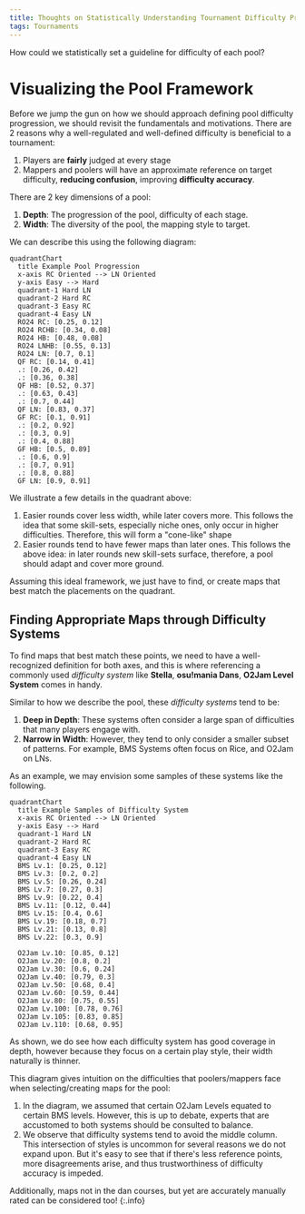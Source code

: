 ```yaml
---
title: Thoughts on Statistically Understanding Tournament Difficulty Progression
tags: Tournaments
---
```


How could we statistically set a guideline for difficulty of each pool?

<!--more-->

# Visualizing the Pool Framework

Before we jump the gun on how we should approach defining pool difficulty
progression, we should revisit the fundamentals and motivations. There are 2
reasons why a well-regulated and well-defined difficulty is beneficial to a
tournament:

1. Players are **fairly** judged at every stage
2. Mappers and poolers will have an approximate reference on target difficulty,
   **reducing confusion**, improving **difficulty accuracy**.

There are 2 key dimensions of a pool:

1. **Depth**: The progression of the pool, difficulty of each stage.
2. **Width**: The diversity of the pool, the mapping style to target.

We can describe this using the following diagram:

```mermaid
quadrantChart
  title Example Pool Progression
  x-axis RC Oriented --> LN Oriented
  y-axis Easy --> Hard
  quadrant-1 Hard LN
  quadrant-2 Hard RC
  quadrant-3 Easy RC
  quadrant-4 Easy LN
  RO24 RC: [0.25, 0.12]
  RO24 RCHB: [0.34, 0.08]
  RO24 HB: [0.48, 0.08]
  RO24 LNHB: [0.55, 0.13]
  RO24 LN: [0.7, 0.1]
  QF RC: [0.14, 0.41]
  .: [0.26, 0.42]
  .: [0.36, 0.38]
  QF HB: [0.52, 0.37]
  .: [0.63, 0.43]
  .: [0.7, 0.44]
  QF LN: [0.83, 0.37]
  GF RC: [0.1, 0.91]
  .: [0.2, 0.92]
  .: [0.3, 0.9]
  .: [0.4, 0.88]
  GF HB: [0.5, 0.89]
  .: [0.6, 0.9]
  .: [0.7, 0.91]
  .: [0.8, 0.88]
  GF LN: [0.9, 0.91]
```

We illustrate a few details in the quadrant above:

1. Easier rounds cover less width, while later covers more. This follows the
   idea that some skill-sets, especially niche ones, only occur in higher
   difficulties. Therefore, this will form a "cone-like" shape
2. Easier rounds tend to have fewer maps than later ones. This follows the above
   idea: in later rounds new skill-sets surface, therefore, a pool should adapt
   and cover more ground.

Assuming this ideal framework, we just have to find, or create maps that best
match the placements on the quadrant.

## Finding Appropriate Maps through Difficulty Systems

To find maps that best match these points, we need to have a well-recognized
definition for both axes, and this is where referencing a commonly used
*difficulty system* like **Stella**, **osu!mania Dans**, **O2Jam Level System**
comes in handy.

Similar to how we describe the pool, these *difficulty systems* tend to be:
1. **Deep in Depth**: These systems often consider a large span of difficulties
   that many players engage with.
2. **Narrow in Width**: However, they tend to only consider a smaller subset
   of patterns. For example, BMS Systems often focus on Rice, and O2Jam on LNs.

As an example, we may envision some samples of these systems like the following.
```mermaid
quadrantChart
  title Example Samples of Difficulty System
  x-axis RC Oriented --> LN Oriented
  y-axis Easy --> Hard
  quadrant-1 Hard LN
  quadrant-2 Hard RC
  quadrant-3 Easy RC
  quadrant-4 Easy LN
  BMS Lv.1: [0.25, 0.12]
  BMS Lv.3: [0.2, 0.2]
  BMS Lv.5: [0.26, 0.24]
  BMS Lv.7: [0.27, 0.3]
  BMS Lv.9: [0.22, 0.4]
  BMS Lv.11: [0.12, 0.44]
  BMS Lv.15: [0.4, 0.6]
  BMS Lv.19: [0.18, 0.7]
  BMS Lv.21: [0.13, 0.8]
  BMS Lv.22: [0.3, 0.9]

  O2Jam Lv.10: [0.85, 0.12]
  O2Jam Lv.20: [0.8, 0.2]
  O2Jam Lv.30: [0.6, 0.24]
  O2Jam Lv.40: [0.79, 0.3]
  O2Jam Lv.50: [0.68, 0.4]
  O2Jam Lv.60: [0.59, 0.44]
  O2Jam Lv.80: [0.75, 0.55]
  O2Jam Lv.100: [0.78, 0.76]
  O2Jam Lv.105: [0.83, 0.85]
  O2Jam Lv.110: [0.68, 0.95]
```

As shown, we do see how each difficulty system has good coverage in depth,
however because they focus on a certain play style, their width naturally is
thinner.

This diagram gives intuition on the difficulties that poolers/mappers face when
selecting/creating maps for the pool:
1. In the diagram, we assumed that certain O2Jam Levels equated to certain BMS
   levels. However, this is up to debate, experts that are accustomed to
   both systems should be consulted to balance.
2. We observe that difficulty systems tend to avoid the middle column. This
   intersection of styles is uncommon for several reasons we do not expand upon.
   But it's easy to see that if there's less reference points, more
   disagreements arise, and thus trustworthiness of difficulty accuracy
   is impeded.

Additionally, maps not in the dan courses, but yet are accurately manually rated
can be considered too!
{:.info}




